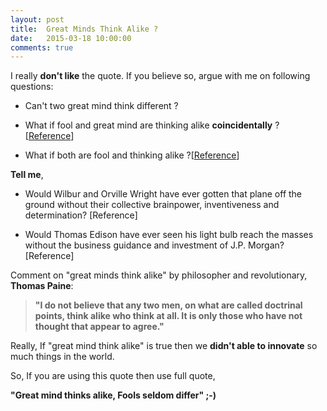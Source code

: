 ```yaml
---
layout: post
title:  Great Minds Think Alike ?
date:   2015-03-18 10:00:00
comments: true
---
```


I really **don't like** the quote. If you believe so, argue with me on following questions:

* Can't two great mind think different ?

* What if fool and great mind are thinking alike **coincidentally** ? [[Reference](http://bluejeans.com/blog/where-great-minds-meet)] 

* What if both are fool and thinking alike ?[[Reference](http://bluejeans.com/blog/where-great-minds-meet)]

**Tell me**,

* Would Wilbur and Orville Wright have ever gotten that plane off the ground without their collective brainpower, inventiveness and determination? [Reference]

* Would Thomas Edison have ever seen his light bulb reach the masses without the business guidance and investment of J.P. Morgan? [Reference]

Comment on "great minds think alike" by philosopher and revolutionary, **Thomas Paine**:

> **"I do not believe that any two men, on what are called doctrinal points, think alike who think at all. It is only those who have not thought that appear to agree."**

Really, If "great mind think alike" is true then we **didn't able to innovate** so much things in the world.

So, If you are using this quote then use full quote,

**"Great mind thinks alike, Fools seldom differ" ;-)**
